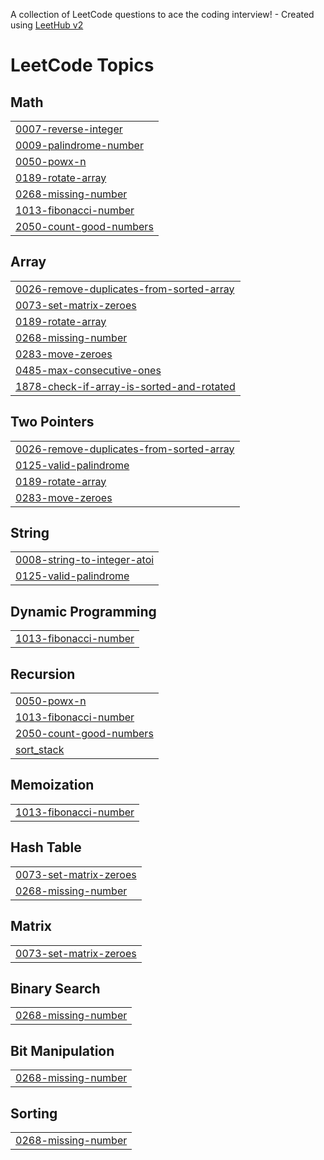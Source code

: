 A collection of LeetCode questions to ace the coding interview! - Created using [LeetHub v2](https://github.com/arunbhardwaj/LeetHub-2.0)
<!---LeetCode Topics Start-->
# LeetCode Topics
## Math
|  |
| ------- |
| [0007-reverse-integer](https://github.com/suhanikundu/DSA-Practice/tree/master/0007-reverse-integer) |
| [0009-palindrome-number](https://github.com/suhanikundu/DSA-Practice/tree/master/0009-palindrome-number) |
| [0050-powx-n](https://github.com/suhanikundu/DSA-Practice/tree/master/0050-powx-n) |
| [0189-rotate-array](https://github.com/suhanikundu/DSA-Practice/tree/master/0189-rotate-array) |
| [0268-missing-number](https://github.com/suhanikundu/DSA-Practice/tree/master/0268-missing-number) |
| [1013-fibonacci-number](https://github.com/suhanikundu/DSA-Practice/tree/master/1013-fibonacci-number) |
| [2050-count-good-numbers](https://github.com/suhanikundu/DSA-Practice/tree/master/2050-count-good-numbers) |
## Array
|  |
| ------- |
| [0026-remove-duplicates-from-sorted-array](https://github.com/suhanikundu/DSA-Practice/tree/master/0026-remove-duplicates-from-sorted-array) |
| [0073-set-matrix-zeroes](https://github.com/suhanikundu/DSA-Practice/tree/master/0073-set-matrix-zeroes) |
| [0189-rotate-array](https://github.com/suhanikundu/DSA-Practice/tree/master/0189-rotate-array) |
| [0268-missing-number](https://github.com/suhanikundu/DSA-Practice/tree/master/0268-missing-number) |
| [0283-move-zeroes](https://github.com/suhanikundu/DSA-Practice/tree/master/0283-move-zeroes) |
| [0485-max-consecutive-ones](https://github.com/suhanikundu/DSA-Practice/tree/master/0485-max-consecutive-ones) |
| [1878-check-if-array-is-sorted-and-rotated](https://github.com/suhanikundu/DSA-Practice/tree/master/1878-check-if-array-is-sorted-and-rotated) |
## Two Pointers
|  |
| ------- |
| [0026-remove-duplicates-from-sorted-array](https://github.com/suhanikundu/DSA-Practice/tree/master/0026-remove-duplicates-from-sorted-array) |
| [0125-valid-palindrome](https://github.com/suhanikundu/DSA-Practice/tree/master/0125-valid-palindrome) |
| [0189-rotate-array](https://github.com/suhanikundu/DSA-Practice/tree/master/0189-rotate-array) |
| [0283-move-zeroes](https://github.com/suhanikundu/DSA-Practice/tree/master/0283-move-zeroes) |
## String
|  |
| ------- |
| [0008-string-to-integer-atoi](https://github.com/suhanikundu/DSA-Practice/tree/master/0008-string-to-integer-atoi) |
| [0125-valid-palindrome](https://github.com/suhanikundu/DSA-Practice/tree/master/0125-valid-palindrome) |
## Dynamic Programming
|  |
| ------- |
| [1013-fibonacci-number](https://github.com/suhanikundu/DSA-Practice/tree/master/1013-fibonacci-number) |
## Recursion
|  |
| ------- |
| [0050-powx-n](https://github.com/suhanikundu/DSA-Practice/tree/master/0050-powx-n) |
| [1013-fibonacci-number](https://github.com/suhanikundu/DSA-Practice/tree/master/1013-fibonacci-number) |
| [2050-count-good-numbers](https://github.com/suhanikundu/DSA-Practice/tree/master/2050-count-good-numbers) |
| [sort_stack](https://github.com/suhanikundu/DSA-Practice/tree/main/sort_stack) |
## Memoization
|  |
| ------- |
| [1013-fibonacci-number](https://github.com/suhanikundu/DSA-Practice/tree/master/1013-fibonacci-number) |
## Hash Table
|  |
| ------- |
| [0073-set-matrix-zeroes](https://github.com/suhanikundu/DSA-Practice/tree/master/0073-set-matrix-zeroes) |
| [0268-missing-number](https://github.com/suhanikundu/DSA-Practice/tree/master/0268-missing-number) |
## Matrix
|  |
| ------- |
| [0073-set-matrix-zeroes](https://github.com/suhanikundu/DSA-Practice/tree/master/0073-set-matrix-zeroes) |
## Binary Search
|  |
| ------- |
| [0268-missing-number](https://github.com/suhanikundu/DSA-Practice/tree/master/0268-missing-number) |
## Bit Manipulation
|  |
| ------- |
| [0268-missing-number](https://github.com/suhanikundu/DSA-Practice/tree/master/0268-missing-number) |
## Sorting
|  |
| ------- |
| [0268-missing-number](https://github.com/suhanikundu/DSA-Practice/tree/master/0268-missing-number) |
<!---LeetCode Topics End-->
